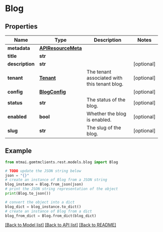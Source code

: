 # Blog


## Properties

Name | Type | Description | Notes
------------ | ------------- | ------------- | -------------
**metadata** | [**APIResourceMeta**](APIResourceMeta.md) |  | 
**title** | **str** |  | 
**description** | **str** |  | [optional] 
**tenant** | [**Tenant**](Tenant.md) | The tenant associated with this tenant blog. | [optional] 
**config** | [**BlogConfig**](BlogConfig.md) |  | [optional] 
**status** | **str** | The status of the blog. | [optional] 
**enabled** | **bool** | Whether the blog is enabled. | [optional] 
**slug** | **str** | The slug of the blog. | [optional] 

## Example

```python
from mtmai.gomtmclients.rest.models.blog import Blog

# TODO update the JSON string below
json = "{}"
# create an instance of Blog from a JSON string
blog_instance = Blog.from_json(json)
# print the JSON string representation of the object
print(Blog.to_json())

# convert the object into a dict
blog_dict = blog_instance.to_dict()
# create an instance of Blog from a dict
blog_from_dict = Blog.from_dict(blog_dict)
```
[[Back to Model list]](../README.md#documentation-for-models) [[Back to API list]](../README.md#documentation-for-api-endpoints) [[Back to README]](../README.md)


